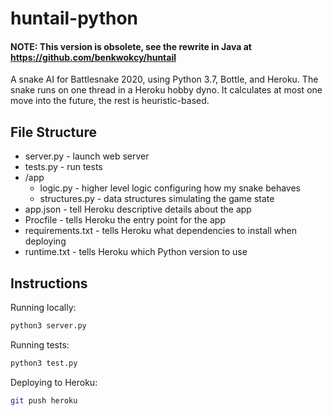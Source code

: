 # huntail-python

#### NOTE: This version is obsolete, see the rewrite in Java at https://github.com/benkwokcy/huntail

A snake AI for Battlesnake 2020, using Python 3.7, Bottle, and Heroku. The snake runs on one thread in a Heroku hobby dyno. It calculates at most one move into the future, the rest is heuristic-based.

## File Structure

- server.py - launch web server
- tests.py - run tests
- /app
  - logic.py - higher level logic configuring how my snake behaves
  - structures.py - data structures simulating the game state
- app.json - tell Heroku descriptive details about the app
- Procfile - tells Heroku the entry point for the app
- requirements.txt - tells Heroku what dependencies to install when deploying
- runtime.txt - tells Heroku which Python version to use

## Instructions

Running locally:

```bash
python3 server.py
```

Running tests:

```bash
python3 test.py
```

Deploying to Heroku:

```bash
git push heroku
```
